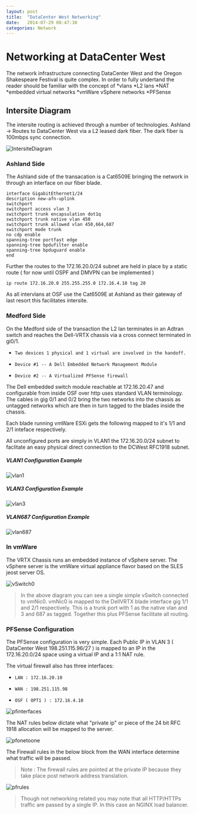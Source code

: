 ```yaml
---
layout: post
title:  "DataCenter West Networking"
date:   2014-07-29 08:47:30
categories: Network
---
```


Networking at DataCenter West
==============================

The network infrastructure connecting DataCenter West and the Oregon Shakespeare Festival is quite complex.  In order to fully undertand the reader should be familiar with the concept of
  *vlans
  *L2 lans
  *NAT
  *embedded virtual networks
  *vmWare vSphere networks
  *PFSense


Intersite Diagram
-------------------------------

The intersite routing is achieved through a number of technologies.  Ashland -> Routes to DataCenter West via a L2 leased dark fiber.  The dark fiber is
100mbps sync connection.

![IntersiteDiagram](/static/intersite-networking.png)

### Ashland Side

The Ashland side of the transacation is a Cat6509E bringing the network in through an interface on our fiber blade.


    interface GigabitEthernet1/24
    description new-afn-uplink
    switchport
    switchport access vlan 3
    switchport trunk encapsulation dot1q
    switchport trunk native vlan 450
    switchport trunk allowed vlan 450,664,687
    switchport mode trunk
    no cdp enable
    spanning-tree portfast edge
    spanning-tree bpdufilter enable
    spanning-tree bpduguard enable
    end

Further the routes to the 172.16.20.0/24 subnet are held in place by a static route ( for now until OSPF and DMVPN can be implemented )

    ip route 172.16.20.0 255.255.255.0 172.16.4.10 tag 20

As all intervlans at OSF use the Cat6509E at Ashland as their gateway of last resort this facilitates intersite.

### Medford Side

On the Medford side of the transaction the L2 lan terminates in an Adtran switch and reaches the Dell-VRTX chassis via a cross connect terminated in gi0/1.

 *     Two devices 1 physical and 1 virtual are involved in the handoff.
 *     Device #1 -- A Dell Embedded Network Management Module
 *     Device #2 -- A Virtualized PFSense firewall


The Dell embedded switch module reachable at 172.16.20.47 and configurable from inside OSF over http uses standard VLAN terminology.  The cables in gig 0/1 and 0/2 bring the two networks into the chassis
as untagged networks which are then in turn tagged to the blades inside the chassis.

Each blade running vmWare ESXi gets the following mapped to it's 1/1 and 2/1 inteface respectively.

All unconfigured ports are simply in VLAN1 the 172.16.20.0/24 subnet to faclitate an easy physical direct connection to the DCWest RFC1918 subnet.


##### VLAN1 Configuration Example

![vlan1](/static/dell-network-vlan1.png)

##### VLAN3 Configuration Example

![vlan3](/static/dell-network-vlan3.png)

##### VLAN687 Configuration Example

![vlan687](/static/dell-network-vlan687.png)


### In vmWare

The VRTX Chassis runs an embedded instance of vSphere server.  The vSphere server is the vmWare virtual appliance flavor based on the SLES jeost server OS.

![vSwitch0](/static/vsphere-network-config.png)

>In the above diagram you can see a single simple vSwitch connected to vmNic0.  vmNic0 is mapped to the DellVRTX blade interface gig 1/1 and 2/1 respectively.  This is a trunk port with 1 as the native vlan and 3 and 687 as tagged.  Together this plus PFSense facilitate all routing.


### PFSense Configuration

The PFSense configuration is very simple.  Each Public IP in VLAN 3 ( DataCenter West 198.251.115.96/27 ) is mapped to an IP in the 172.16.20.0/24 space using a virtual IP and a 1:1 NAT rule.

The virtual firewall also has three interfaces:

*     LAN : 172.16.20.10
*     WAN : 198.251.115.98
*     OSF ( OPT1 ) : 172.16.4.10

![pfinterfaces](/static/pfinterfaces.png)

The NAT rules below dictate what "private ip" or piece of the 24 bit RFC 1918 allocation will be mapped to the server.

![pfonetoone](/static/pfonetoone.png)

The Firewall rules in the below block from the WAN interface determine what traffic will be passed.

> Note : The firewall rules are pointed at the private IP because they take place post network address translation.

![pfrules](/static/pfrules.png)

> Though not networking related you may note that all HTTP/HTTPs traffic are passed by a single IP.  In this case an NGINX load balancer.




